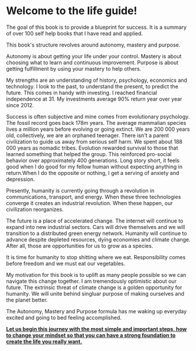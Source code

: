 # Welcome to the life guide!


The goal of this book is to provide a blueprint for success. It is a summary of over 100 self help books that I have read and applied.

This book's structure revolves around autonomy, mastery and purpose.

Autonomy is about getting your life under your control. Mastery is about choosing what to learn and continuous improvement. Purpose is about getting fulfillment by using your mastery to help others. 

My strengths are an understanding of history, psychology, economics and technology. I look to the past, to understand the present, to predict the future. This comes in handy with investing. I reached financial independence at 31. My investments average 90% return year over year since 2012. 

Success is often subjective and mine comes from evolutionary psychology. The fossil record goes back 178m years. The average mammalian species lives a million years before evolving or going extinct. We are 200 000 years old, collectively, we are an orphaned teenager. There isn't a parent civilization to guide us away from serious self harm. We spent about 188 000 years as nomadic tribes. Evolution rewarded survival to those that learned something that helped the group. This reinforced pro-social behavior over approximately 400 generations. Long story short, it feels good when I do good for my fellow human without expecting anything in return.When I do the opposite or nothing, I get a serving of anxiety and depression.

Presently, humanity is currently going through a revolution in communications, transport, and energy. When these three technologies converge it creates an industrial revolution. When these happen, our civilization reorganizes.

The future is a place of accelerated change. The internet will continue to expand into new industrial sectors. Cars will drive themselves and we will transition to a distributed green energy network. Humanity will continue to advance despite depleted resources, dying economies and climate change. After all, those are opportunities for us to grow as a species.

It is time for humanity to stop shitting where we eat. Responsibility comes before freedom and we must eat our vegetables.

My motivation for this book is to uplift as many people possible so we can navigate this change together. I am tremendously optimistic about our future. The extrinsic threat of climate change is a golden opportunity for humanity. We will unite behind singluar purpose of making ourselves and the planet better. 

The Autonomy, Mastery and Purpose formula has me waking up everyday excited and going to bed feeling accomplished.

[**Let us begin this journey with the most simple and important steps, how to change your mindset so that you can have a 
strong foundation to create the life you really want.**](01_autonomy/Autonomy.02.md)


